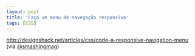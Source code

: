 ```yaml
---
layout: post
title: 'Faça um menu de navegação responsivo'
tags: [CSS]
---
```


<http://designshack.net/articles/css/code-a-responsive-navigation-menu><br>
(via [@smashingmag](https://twitter.com/smashingmag/status/180594491563061248))
